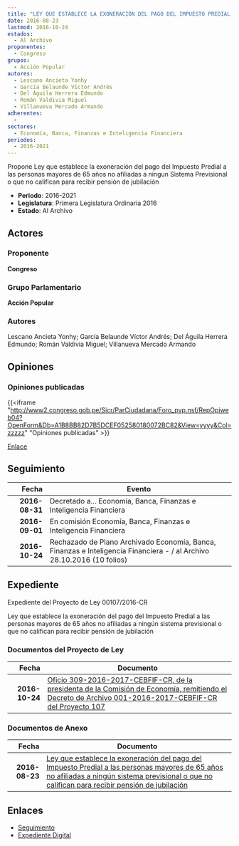 ```yaml
---
title: "LEY QUE ESTABLECE LA EXONERACIÓN DEL PAGO DEL IMPUESTO PREDIAL A LAS PERSONAS MAYORES DE 65 AÑOS NO AFILIADAS A NINGUN SISTEMA PREVISIONAL O QUE NO CALIFICAN PARA RECIBIR PENSIÓN DE JUBILACIÓN"
date: 2016-08-23
lastmod: 2016-10-24
estados: 
  - Al Archivo
proponentes: 
  - Congreso
grupos: 
  - Acción Popular
autores: 
  - Lescano Ancieta Yonhy
  - García Belaunde Víctor Andrés
  - Del Águila Herrera Edmundo
  - Román Valdivia Miguel
  - Villanueva Mercado Armando
adherentes: 
  - 
sectores: 
  - Economía, Banca, Finanzas e Inteligencia Financiera
periodos: 
  - 2016-2021
---
```


Propone Ley que establece la exoneración del pago del Impuesto Predial a las personas mayores de 65 años no afiliadas a ningun Sistema Previsional o que no califican para recibir pensión de jubilación

- **Periodo**: 2016-2021
- **Legislatura**: Primera Legislatura Ordinaria 2016
- **Estado**: Al Archivo

## Actores

### Proponente

**Congreso**

### Grupo Parlamentario

**Acción Popular**

### Autores

Lescano Ancieta Yonhy; García Belaunde Víctor Andrés; Del Águila Herrera Edmundo; Román Valdivia Miguel; Villanueva Mercado Armando


## Opiniones

### Opiniones publicadas

{{<iframe "http://www2.congreso.gob.pe/Sicr/ParCiudadana/Foro_pvp.nsf/RepOpiweb04?OpenForm&Db=A1B8BB82D7B5DCEF052580180072BC82&View=yyyy&Col=zzzzz" "Opiniones publicadas" >}}

[Enlace](http://www2.congreso.gob.pe/Sicr/ParCiudadana/Foro_pvp.nsf/RepOpiweb04?OpenForm&Db=A1B8BB82D7B5DCEF052580180072BC82&View=yyyy&Col=zzzzz)

## Seguimiento

| Fecha | Evento |
|------:|--------|
| **2016-08-31** | Decretado a... Economía, Banca, Finanzas e Inteligencia Financiera|
| **2016-09-01** | En comisión Economía, Banca, Finanzas e Inteligencia Financiera|
| **2016-10-24** | Rechazado de Plano Archivado Economía, Banca, Finanzas e Inteligencia Financiera - / al Archivo 28.10.2016 (10 folios)|


## Expediente

Expediente del Proyecto de Ley 00107/2016-CR

Ley que establece la exoneración del pago del Impuesto Predial a las personas mayores de 65 años no afiliadas a ningún sistema previsional o que no califican para recibir pensión de jubilación


### Documentos del Proyecto de Ley

| Fecha | Documento |
|------:|--------|
| **2016-10-24** | [Oficio 309-2016-2017-CEBFIF-CR, de la presidenta de la Comisión de Economía, remitiendo el Decreto de Archivo 001-2016-2017-CEBFIF-CR del Proyecto 107](http://www.leyes.congreso.gob.pe/Documentos/2016_2021/Oficios/Comisiones_Ordinarias/OFICIO-309-2016-2017-CEBFIF-CR.pdf) |

### Documentos de Anexo

| Fecha | Documento |
|------:|--------|
| **2016-08-23** | [Ley que establece la exoneración del pago del Impuesto Predial a las personas mayores de 65 años no afiliadas a ningún sistema previsional o que no califican para recibir pensión de jubilación](http://www.leyes.congreso.gob.pe/Documentos/2016_2021/Proyectos_de_Ley_y_de_Resoluciones_Legislativas/PL0009120160822.pdf) |

## Enlaces 

- [Seguimiento](http://www2.congreso.gob.pe/Sicr/TraDocEstProc/CLProLey2016.nsf/f7fff46988ca05b1052578e100829cc7/aa71e08280f2075a0525801800783a6f?OpenDocument)
- [Expediente Digital](http://www2.congreso.gob.pe/Sicr/TraDocEstProc/CLProLey2016.nsf/f7fff46988ca05b1052578e100829cc7/aa71e08280f2075a0525801800783a6f?OpenDocument&Click=05257FB7005EB655.eb71d0cf91d8294e05256cdf006b5706/$Body/0.1C6C)
